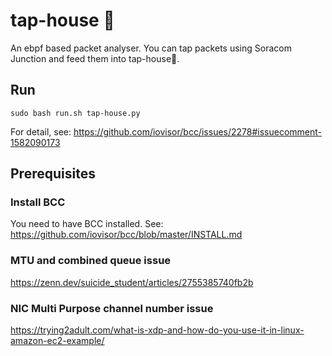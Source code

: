 # tap-house 🍺

An ebpf based packet analyser. You can tap packets using Soracom Junction and feed them into tap-house🍺.

## Run

```
sudo bash run.sh tap-house.py
```

For detail, see: https://github.com/iovisor/bcc/issues/2278#issuecomment-1582090173

## Prerequisites

### Install BCC

You need to have BCC installed. See: https://github.com/iovisor/bcc/blob/master/INSTALL.md

### MTU and combined queue issue

https://zenn.dev/suicide_student/articles/2755385740fb2b

### NIC Multi Purpose channel number issue

https://trying2adult.com/what-is-xdp-and-how-do-you-use-it-in-linux-amazon-ec2-example/
